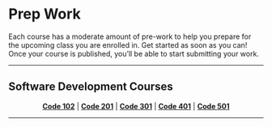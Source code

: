 # Prep Work
Each course has a moderate amount of pre-work to help you prepare for the upcoming class you are enrolled in. 
Get started as soon as you can! Once your course is published, you’ll be able to start submitting your work.

----

## Software Development Courses

<p align="center">
<strong><a href="#link1">Code 102</a></strong>
|
<strong><a href="#link2">Code 201</a></strong>
|
<strong><a href="#link3">Code 301</a></strong>
|
<strong><a href="#link4">Code 401</a></strong>
|
<strong><a href="#link5">Code 501</a></strong>
</p>

----
